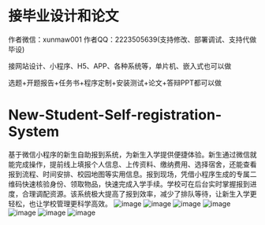 # 接毕业设计和论文
作者微信：xunmaw001  作者QQ：2223505639(支持修改、部署调试、支持代做毕设)

接网站设计、小程序、H5、APP、各种系统等，单片机、嵌入式也可以做

选题+开题报告+任务书+程序定制+安装测试+论文+答辩PPT都可以做
# New-Student-Self-registration-System
基于微信小程序的新生自助报到系统，为新生入学提供便捷体验。新生通过微信就能完成操作，提前线上填报个人信息、上传资料、缴纳费用、选择宿舍，还能查看报到流程、时间安排、校园地图等实用信息。报到现场，凭借小程序生成的专属二维码快速核验身份、领取物品，快速完成入学手续。学校可在后台实时掌握报到进度，合理调配资源。该系统极大提高了报到效率，减少了排队等待，让新生入学更轻松，也让学校管理更科学高效。 
![image](https://github.com/user-attachments/assets/f25fc598-41b0-46a2-b4b3-af7d362a1415)
![image](https://github.com/user-attachments/assets/ee02f9c8-9990-46c2-8874-33f699c44288)
![image](https://github.com/user-attachments/assets/420a2141-c024-449a-a9dc-ccd2f2a83351)
![image](https://github.com/user-attachments/assets/d1efd964-491b-4485-b0b7-7f4d16d260ed)
![image](https://github.com/user-attachments/assets/8b345f42-b2f1-4c97-8663-ce22932268f4)
![image](https://github.com/user-attachments/assets/28483787-136e-4b59-bfd9-d9c06a04d50b)
![image](https://github.com/user-attachments/assets/8e19af94-3a31-426d-b214-06a6f489d345)
